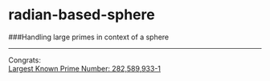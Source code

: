 # radian-based-sphere
###Handling large primes in context of a sphere






---

Congrats:  
[Largest Known Prime Number: 282,589,933-1
](https://www.mersenne.org/primes/?press=M82589933)
